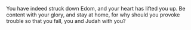 You have indeed struck down Edom, and your heart has lifted you up. Be content with your glory, and stay at home, for why should you provoke trouble so that you fall, you and Judah with you?
